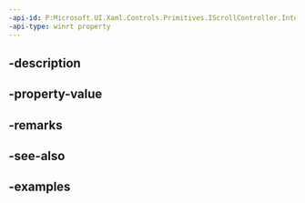```yaml
---
-api-id: P:Microsoft.UI.Xaml.Controls.Primitives.IScrollController.InteractionVisual
-api-type: winrt property
---
```


## -description

## -property-value

## -remarks

## -see-also

## -examples

